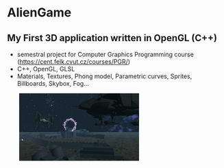 # AlienGame
## My First 3D application written in OpenGL (C++)
 - semestral project for Computer Graphics Programming course (https://cent.felk.cvut.cz/courses/PGR/)
 - C++, OpenGL, GLSL
 - Materials, Textures, Phong model, Parametric curves, Sprites, Billboards, Skybox, Fog...
<p style="margin-left: 2em">
   <img src="screenshot2.png" style="width: 20em" width="600px">
</p>
